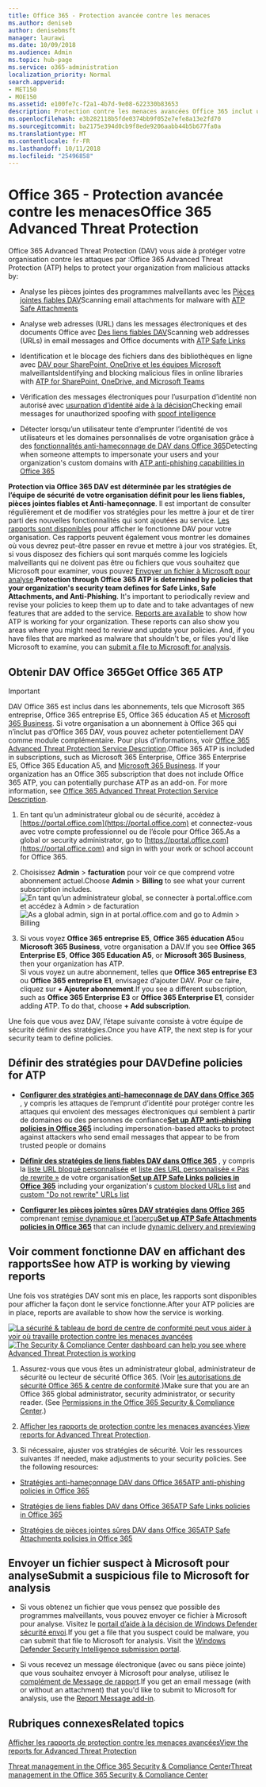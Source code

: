 ```yaml
---
title: Office 365 - Protection avancée contre les menaces
ms.author: deniseb
author: denisebmsft
manager: laurawi
ms.date: 10/09/2018
ms.audience: Admin
ms.topic: hub-page
ms.service: o365-administration
localization_priority: Normal
search.appverid:
- MET150
- MOE150
ms.assetid: e100fe7c-f2a1-4b7d-9e08-622330b83653
description: Protection contre les menaces avancées Office 365 inclut usurpation d’identité aide à la décision, liens fiables, pièces jointes fiables et des fonctionnalités anti-hameçonnage avancées. Protection contre les menaces avancées est également étendu aux fichiers dans SharePoint Online, OneDrive pour les entreprises et Teams Microsoft.
ms.openlocfilehash: e3b282118b5fde0374bb9f052e7efe8a13e2fd70
ms.sourcegitcommit: ba2175e394d0cb9f8ede9206aabb44b5b677fa0a
ms.translationtype: MT
ms.contentlocale: fr-FR
ms.lasthandoff: 10/11/2018
ms.locfileid: "25496858"
---
```

# <a name="office-365-advanced-threat-protection"></a><span data-ttu-id="c8a5b-104">Office 365 - Protection avancée contre les menaces</span><span class="sxs-lookup"><span data-stu-id="c8a5b-104">Office 365 Advanced Threat Protection</span></span>

<span data-ttu-id="c8a5b-105">Office 365 Advanced Threat Protection (DAV) vous aide à protéger votre organisation contre les attaques par :</span><span class="sxs-lookup"><span data-stu-id="c8a5b-105">Office 365 Advanced Threat Protection (ATP) helps to protect your organization from malicious attacks by:</span></span>
  
- <span data-ttu-id="c8a5b-106">Analyse les pièces jointes des programmes malveillants avec les [Pièces jointes fiables DAV](atp-safe-attachments.md)</span><span class="sxs-lookup"><span data-stu-id="c8a5b-106">Scanning email attachments for malware with [ATP Safe Attachments](atp-safe-attachments.md)</span></span>
    
- <span data-ttu-id="c8a5b-107">Analyse web adresses (URL) dans les messages électroniques et des documents Office avec [Des liens fiables DAV](atp-safe-links.md)</span><span class="sxs-lookup"><span data-stu-id="c8a5b-107">Scanning web addresses (URLs) in email messages and Office documents with [ATP Safe Links](atp-safe-links.md)</span></span>
    
- <span data-ttu-id="c8a5b-108">Identification et le blocage des fichiers dans des bibliothèques en ligne avec [DAV pour SharePoint, OneDrive et les équipes Microsoft](atp-for-spo-odb-and-teams.md) malveillants</span><span class="sxs-lookup"><span data-stu-id="c8a5b-108">Identifying and blocking malicious files in online libraries with [ATP for SharePoint, OneDrive, and Microsoft Teams](atp-for-spo-odb-and-teams.md)</span></span>
    
- <span data-ttu-id="c8a5b-109">Vérification des messages électroniques pour l’usurpation d’identité non autorisé avec [usurpation d’identité aide à la décision](learn-about-spoof-intelligence.md)</span><span class="sxs-lookup"><span data-stu-id="c8a5b-109">Checking email messages for unauthorized spoofing with [spoof intelligence](learn-about-spoof-intelligence.md)</span></span>
    
- <span data-ttu-id="c8a5b-110">Détecter lorsqu’un utilisateur tente d’emprunter l’identité de vos utilisateurs et les domaines personnalisés de votre organisation grâce à des [fonctionnalités anti-hameçonnage de DAV dans Office 365](atp-anti-phishing.md)</span><span class="sxs-lookup"><span data-stu-id="c8a5b-110">Detecting when someone attempts to impersonate your users and your organization's custom domains with [ATP anti-phishing capabilities in Office 365](atp-anti-phishing.md)</span></span>
    
<span data-ttu-id="c8a5b-p102">**Protection via Office 365 DAV est déterminée par les stratégies de l’équipe de sécurité de votre organisation définit pour les liens fiables, pièces jointes fiables et Anti-hameçonnage**. Il est important de consulter régulièrement et de modifier vos stratégies pour les mettre à jour et de tirer parti des nouvelles fonctionnalités qui sont ajoutées au service. [Les rapports sont disponibles](view-reports-for-atp.md) pour afficher le fonctionne DAV pour votre organisation. Ces rapports peuvent également vous montrer les domaines où vous devrez peut-être passer en revue et mettre à jour vos stratégies. Et, si vous disposez des fichiers qui sont marqués comme les logiciels malveillants qui ne doivent pas être ou fichiers que vous souhaitez que Microsoft pour examiner, vous pouvez [Envoyer un fichier à Microsoft pour analyse](#submit-a-suspicious-file-to-microsoft-for-analysis).</span><span class="sxs-lookup"><span data-stu-id="c8a5b-p102">**Protection through Office 365 ATP is determined by policies that your organization's security team defines for Safe Links, Safe Attachments, and Anti-Phishing**. It's important to periodically review and revise your policies to keep them up to date and to take advantages of new features that are added to the service. [Reports are available](view-reports-for-atp.md) to show how ATP is working for your organization. These reports can also show you areas where you might need to review and update your policies. And, if you have files that are marked as malware that shouldn't be, or files you'd like Microsoft to examine, you can [submit a file to Microsoft for analysis](#submit-a-suspicious-file-to-microsoft-for-analysis).</span></span>
      
## <a name="get-office-365-atp"></a><span data-ttu-id="c8a5b-116">Obtenir DAV Office 365</span><span class="sxs-lookup"><span data-stu-id="c8a5b-116">Get Office 365 ATP</span></span>

> [!IMPORTANT]
> <span data-ttu-id="c8a5b-p103">DAV Office 365 est inclus dans les abonnements, tels que Microsoft 365 entreprise, Office 365 entreprise E5, Office 365 éducation A5 et [Microsoft 365 Business](https://support.office.com/article/c123694a-1efb-459e-a8d5-2187975373dc). Si votre organisation a un abonnement à Office 365 qui n’inclut pas d’Office 365 DAV, vous pouvez acheter potentiellement DAV comme module complémentaire. Pour plus d’informations, voir [Office 365 Advanced Threat Protection Service Description](https://technet.microsoft.com/library/exchange-online-advanced-threat-protection-service-description.aspx).</span><span class="sxs-lookup"><span data-stu-id="c8a5b-p103">Office 365 ATP is included in subscriptions, such as Microsoft 365 Enterprise, Office 365 Enterprise E5, Office 365 Education A5, and [Microsoft 365 Business](https://support.office.com/article/c123694a-1efb-459e-a8d5-2187975373dc). If your organization has an Office 365 subscription that does not include Office 365 ATP, you can potentially purchase ATP as an add-on. For more information, see [Office 365 Advanced Threat Protection Service Description](https://technet.microsoft.com/library/exchange-online-advanced-threat-protection-service-description.aspx).</span></span> 

1. <span data-ttu-id="c8a5b-120">En tant qu’un administrateur global ou de sécurité, accédez à [https://portal.office.com](https://portal.office.com) et connectez-vous avec votre compte professionnel ou de l’école pour Office 365.</span><span class="sxs-lookup"><span data-stu-id="c8a5b-120">As a global or security administrator, go to [https://portal.office.com](https://portal.office.com) and sign in with your work or school account for Office 365.</span></span> 
    
2. <span data-ttu-id="c8a5b-121">Choisissez **Admin** \> **facturation** pour voir ce que comprend votre abonnement actuel.</span><span class="sxs-lookup"><span data-stu-id="c8a5b-121">Choose **Admin** \> **Billing** to see what your current subscription includes.</span></span> <br/><span data-ttu-id="c8a5b-122">![En tant qu’un administrateur global, se connecter à portal.office.com et accédez à Admin \> de facturation](media/18a3546c-bd1f-4f49-82ec-0184909b42c2.png)</span><span class="sxs-lookup"><span data-stu-id="c8a5b-122">![As a global admin, sign in at portal.office.com and go to Admin \> Billing](media/18a3546c-bd1f-4f49-82ec-0184909b42c2.png)</span></span>
  
3. <span data-ttu-id="c8a5b-123">Si vous voyez **Office 365 entreprise E5**, **Office 365 éducation A5**ou **Microsoft 365 Business**, votre organisation a DAV.</span><span class="sxs-lookup"><span data-stu-id="c8a5b-123">If you see **Office 365 Enterprise E5**, **Office 365 Education A5**, or **Microsoft 365 Business**, then your organization has ATP.</span></span> <br/><span data-ttu-id="c8a5b-p104">Si vous voyez un autre abonnement, telles que **Office 365 entreprise E3** ou **Office 365 entreprise E1**, envisagez d’ajouter DAV. Pour ce faire, cliquez sur **+ Ajouter abonnement**.</span><span class="sxs-lookup"><span data-stu-id="c8a5b-p104">If you see a different subscription, such as **Office 365 Enterprise E3** or **Office 365 Enterprise E1**, consider adding ATP. To do that, choose **+ Add subscription**.</span></span>
    
<span data-ttu-id="c8a5b-126">Une fois que vous avez DAV, l’étape suivante consiste à votre équipe de sécurité définir des stratégies.</span><span class="sxs-lookup"><span data-stu-id="c8a5b-126">Once you have ATP, the next step is for your security team to define policies.</span></span> 
  
## <a name="define-policies-for-atp"></a><span data-ttu-id="c8a5b-127">Définir des stratégies pour DAV</span><span class="sxs-lookup"><span data-stu-id="c8a5b-127">Define policies for ATP</span></span>

- <span data-ttu-id="c8a5b-128">**[Configurer des stratégies anti-hameçonnage de DAV dans Office 365](set-up-anti-phishing-policies.md)** , y compris les attaques de l’emprunt d’identité pour protéger contre les attaques qui envoient des messages électroniques qui semblent à partir de domaines ou des personnes de confiance</span><span class="sxs-lookup"><span data-stu-id="c8a5b-128">**[Set up ATP anti-phishing policies in Office 365](set-up-anti-phishing-policies.md)** including impersonation-based attacks to protect against attackers who send email messages that appear to be from trusted people or domains</span></span> 

- <span data-ttu-id="c8a5b-129">**[Définir des stratégies de liens fiables DAV dans Office 365](set-up-atp-safe-links-policies.md)** , y compris la [liste URL bloqué personnalisée](set-up-a-custom-blocked-urls-list-wtih-atp.md) et [liste des URL personnalisée « Pas de rewrite »](set-up-a-custom-do-not-rewrite-urls-list-with-atp.md) de votre organisation</span><span class="sxs-lookup"><span data-stu-id="c8a5b-129">**[Set up ATP Safe Links policies in Office 365](set-up-atp-safe-links-policies.md)** including your organization's [custom blocked URLs list](set-up-a-custom-blocked-urls-list-wtih-atp.md) and [custom "Do not rewrite" URLs list](set-up-a-custom-do-not-rewrite-urls-list-with-atp.md)</span></span>
    
- <span data-ttu-id="c8a5b-130">**[Configurer les pièces jointes sûres DAV stratégies dans Office 365](set-up-atp-safe-attachments-policies.md)** comprenant [remise dynamique et l’aperçu](dynamic-delivery-and-previewing.md)</span><span class="sxs-lookup"><span data-stu-id="c8a5b-130">**[Set up ATP Safe Attachments policies in Office 365](set-up-atp-safe-attachments-policies.md)** that can include [dynamic delivery and previewing](dynamic-delivery-and-previewing.md)</span></span>
  
## <a name="see-how-atp-is-working-by-viewing-reports"></a><span data-ttu-id="c8a5b-131">Voir comment fonctionne DAV en affichant des rapports</span><span class="sxs-lookup"><span data-stu-id="c8a5b-131">See how ATP is working by viewing reports</span></span>

<span data-ttu-id="c8a5b-132">Une fois vos stratégies DAV sont mis en place, les rapports sont disponibles pour afficher la façon dont le service fonctionne.</span><span class="sxs-lookup"><span data-stu-id="c8a5b-132">After your ATP policies are in place, reports are available to show how the service is working.</span></span>

<span data-ttu-id="c8a5b-133">[![La sécurité &amp; tableau de bord de centre de conformité peut vous aider à voir où travaille protection contre les menaces avancées](media/6b213d34-adbb-44af-8549-be9a7e2db087.png)](view-reports-for-atp.md)</span><span class="sxs-lookup"><span data-stu-id="c8a5b-133">[![The Security &amp; Compliance Center dashboard can help you see where Advanced Threat Protection is working](media/6b213d34-adbb-44af-8549-be9a7e2db087.png)](view-reports-for-atp.md)</span></span>
  
1. <span data-ttu-id="c8a5b-p105">Assurez-vous que vous êtes un administrateur global, administrateur de sécurité ou lecteur de sécurité Office 365. (Voir [les autorisations de sécurité Office 365 &amp; centre de conformité](permissions-in-the-security-and-compliance-center.md).)</span><span class="sxs-lookup"><span data-stu-id="c8a5b-p105">Make sure that you are an Office 365 global administrator, security administrator, or security reader. (See [Permissions in the Office 365 Security &amp; Compliance Center](permissions-in-the-security-and-compliance-center.md).)</span></span>
    
2. <span data-ttu-id="c8a5b-136">[Afficher les rapports de protection contre les menaces avancées](view-reports-for-atp.md).</span><span class="sxs-lookup"><span data-stu-id="c8a5b-136">[View reports for Advanced Threat Protection](view-reports-for-atp.md).</span></span>
    
3. <span data-ttu-id="c8a5b-p106">Si nécessaire, ajuster vos stratégies de sécurité. Voir les ressources suivantes :</span><span class="sxs-lookup"><span data-stu-id="c8a5b-p106">If needed, make adjustments to your security policies. See the following resources:</span></span>

  - [<span data-ttu-id="c8a5b-139">Stratégies anti-hameçonnage DAV dans Office 365</span><span class="sxs-lookup"><span data-stu-id="c8a5b-139">ATP anti-phishing policies in Office 365</span></span>](set-up-anti-phishing-policies.md)
    
  - [<span data-ttu-id="c8a5b-140">Stratégies de liens fiables DAV dans Office 365</span><span class="sxs-lookup"><span data-stu-id="c8a5b-140">ATP Safe Links policies in Office 365</span></span>](set-up-atp-safe-links-policies.md)
    
  - [<span data-ttu-id="c8a5b-141">Stratégies de pièces jointes sûres DAV dans Office 365</span><span class="sxs-lookup"><span data-stu-id="c8a5b-141">ATP Safe Attachments policies in Office 365</span></span>](set-up-atp-safe-attachments-policies.md)
    
    
## <a name="submit-a-suspicious-file-to-microsoft-for-analysis"></a><span data-ttu-id="c8a5b-142">Envoyer un fichier suspect à Microsoft pour analyse</span><span class="sxs-lookup"><span data-stu-id="c8a5b-142">Submit a suspicious file to Microsoft for analysis</span></span>

- <span data-ttu-id="c8a5b-p107">Si vous obtenez un fichier que vous pensez que possible des programmes malveillants, vous pouvez envoyer ce fichier à Microsoft pour analyse. Visitez le [portail d’aide à la décision de Windows Defender sécurité envoi](https://go.microsoft.com/fwlink/?linkid=857185).</span><span class="sxs-lookup"><span data-stu-id="c8a5b-p107">If you get a file that you suspect could be malware, you can submit that file to Microsoft for analysis. Visit the [Windows Defender Security Intelligence submission portal](https://go.microsoft.com/fwlink/?linkid=857185).</span></span>

- <span data-ttu-id="c8a5b-145">Si vous recevez un message électronique (avec ou sans pièce jointe) que vous souhaitez envoyer à Microsoft pour analyse, utilisez le [complément de Message de rapport](enable-the-report-message-add-in.md).</span><span class="sxs-lookup"><span data-stu-id="c8a5b-145">If you get an email message (with or without an attachment) that you'd like to submit to Microsoft for analysis, use the [Report Message add-in](enable-the-report-message-add-in.md).</span></span> 
  
## <a name="related-topics"></a><span data-ttu-id="c8a5b-146">Rubriques connexes</span><span class="sxs-lookup"><span data-stu-id="c8a5b-146">Related topics</span></span>

[<span data-ttu-id="c8a5b-147">Afficher les rapports de protection contre les menaces avancées</span><span class="sxs-lookup"><span data-stu-id="c8a5b-147">View the reports for Advanced Threat Protection</span></span>](view-reports-for-atp.md)
  
[<span data-ttu-id="c8a5b-148">Threat management in the Office 365 Security &amp; Compliance Center</span><span class="sxs-lookup"><span data-stu-id="c8a5b-148">Threat management in the Office 365 Security &amp; Compliance Center</span></span>](threat-management.md)
  

